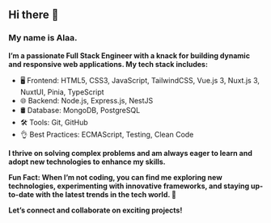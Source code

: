## Hi there 👋
### My name is Alaa.
**I’m a passionate Full Stack Engineer with a knack for building dynamic and responsive web applications. My tech stack includes:**

-  🖥️ Frontend: HTML5, CSS3, JavaScript, TailwindCSS, Vue.js 3, Nuxt.js 3, NuxtUI, Pinia, TypeScript
-  🌐 Backend: Node.js, Express.js, NestJS
- 🛢 Database: MongoDB, PostgreSQL
- 🛠️ Tools: Git, GitHub
- 👌 Best Practices: ECMAScript, Testing, Clean Code

**I thrive on solving complex problems and am always eager to learn and adopt new technologies to enhance my skills.**

**Fun Fact: When I’m not coding, you can find me exploring new technologies, experimenting with innovative frameworks, and staying up-to-date with the latest trends in the tech world. 🚀**

**Let’s connect and collaborate on exciting projects!**
